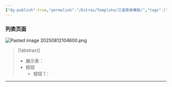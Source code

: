 ```yaml
---
{"dg-publish":true,"permalink":"/Extras/Template/江淮菜单模板/","tags":["江淮毅昌/蝶创I-MES/MES"]}
---
```



### 列表页面

![Pasted image 20250812104600.png](/img/user/Extras/Attachments/Pasted%20image%2020250812104600.png)

> [!abstract]
> - 展示表：
> - 按钮
> 	- 按钮 1：

---
